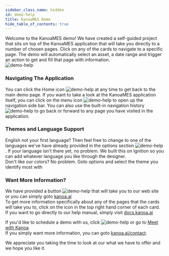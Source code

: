 ```yaml
---
sidebar_class_name: hidden
id: demo-help
title: KanoaMES Demo
hide_table_of_contents: true
---
```

Welcome to the KanoaMES demo! We have created a self-guided project that sits on top of the KanoaMES application that will take you directly to a number of chosen pages.
Click on any of the cards to navigate to a specific page. The demo will automatically select an asset, a date range and trigger an action to get and fill
that page with information. <br />
![demo-help](/img/components/navCard.png)

### Navigating The Application
You can click the Home icon ![demo-help](/img/components/homeButton.png) at any time to get back to the main demo page. 
If you want to take a look at the KanoaMES application itself, you can click on the menu icon ![demo-help](/img/components/menuButton.png) to open up the navigation side bar.
You can also use the built-in navigation history ![demo-help](/img/components/navHistory.png) to go back or forward to any page you have visited in the application.

### Themes and Language Support
English not your first language? Then feel free to change to one of the languages we've have already provided in the options section ![demo-help](/img/components/optionsCog.png).
If your language isn't there yet, no problem. We built this on Ignition so you can add whatever language you like through the designer.<br />
Don't like our colors? No problem. Goto options and select the theme you identify most with<br />

### Want More Information?
We have provided a button ![demo-help](/img/components/webSiteButton.png) that will take you to our web site or you can simply goto [kanoa.ai](https://kanoa.ai)<br />
To get more information specifically about any of the pages that the cards will take you to, click on the icon in the top right hand corner of each card.<br />
If you want to go directly to our help manual, simply visit [docs.kanoa.ai](http://docs.kanoa.ai)<br />

If you'd like to schedule a demo with us, click ![demo-help](/img/components/scheduleMeetButton.png) or go to [Meet with Kanoa](https://meetings.hubspot.com/sam-russem/demo-meeting-booking).<br />
If you simply want more information, you can goto [kanoa.ai/contact](https://kanoa.ai/contact).

We appreciate you taking the time to look at our what we have to offer and we hope you like it.

